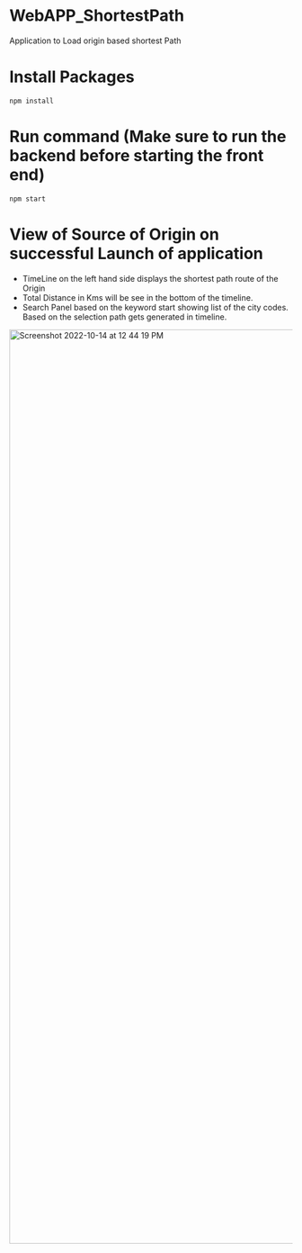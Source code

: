 # WebAPP_ShortestPath
Application to Load origin based shortest Path

# Install Packages

```npm install```

# Run command (Make sure to run the backend before starting the front end)

```npm start```

# View of Source of Origin on successful Launch of application

- TimeLine on the left hand side displays the shortest path route of the Origin
- Total Distance in Kms will be see in the bottom of the timeline.
- Search Panel based on the keyword start showing list of the city codes. Based on the selection path gets generated in timeline.

<img width="1625" alt="Screenshot 2022-10-14 at 12 44 19 PM" src="https://user-images.githubusercontent.com/36517208/195785444-83fc4c98-061b-41ac-b38a-b537bcf2db96.png">


